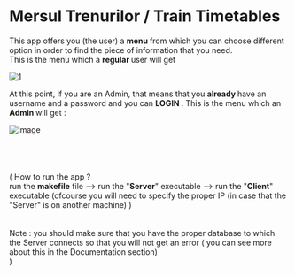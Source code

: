 # Mersul Trenurilor / Train Timetables

This app offers you (the user)  a  <strong> menu </strong> from which you can choose different option in order to find the piece of information that you need.\
This is the menu which a <strong> regular </strong> user will get 

 ![1](https://user-images.githubusercontent.com/61987774/220162766-7a2890b1-6c4e-49f0-88ba-8c2c4cafe75b.jpg)

At this point, if you are an Admin, that means that you <strong> already </strong> have an username and a password and you can <strong> LOGIN </strong>.
This is the menu which an <strong> Admin </strong> will get :

![image](https://user-images.githubusercontent.com/61987774/220163296-4984e847-6784-4a18-86c3-f6708ba8338b.png)
\
\
\
\
\
( How to run the app ?\
     run the <strong>makefile</strong> file --> run the "<strong>Server</strong>" executable --> run the "<strong>Client</strong>" executable (ofcourse you will need to specify the proper IP (in case that the "Server" is on another machine) )\
     \
     \
  Note : you should make sure that you have the proper database to which the Server connects so that you will not get an error ( you can see more about this in the Documentation section)
  \
 )
